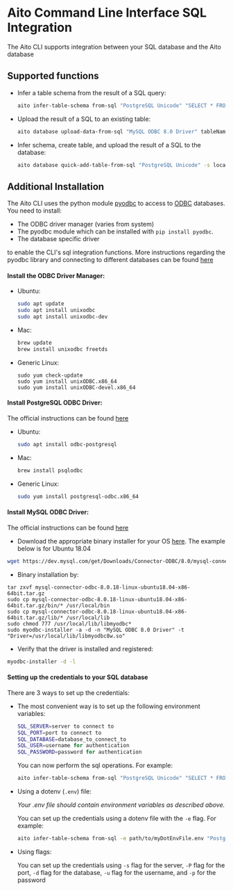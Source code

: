 # Aito Command Line Interface SQL Integration

The Aito CLI supports integration between your SQL database and the Aito database

## Supported functions
* Infer a table schema from the result of a SQL query:
  ```bash
  aito infer-table-schema from-sql "PostgreSQL Unicode" "SELECT * FROM tableName" > inferredSchema.json
  ```
* Upload the result of a SQL to an existing table:
  ```bash
  aito database upload-data-from-sql "MySQL ODBC 8.0 Driver" tableName "SELECT * FROM tableName"
  ```
* Infer schema, create table, and upload the result of a SQL to the database:
  ```bash
  aito database quick-add-table-from-sql "PostgreSQL Unicode" -s localhost -u root -d testDB -tableName "SELECT * FROM tableName"
  ```

## <a name="installation"> Additional Installation

The Aito CLI uses the python module [pyodbc](https://github.com/mkleehammer/pyodbc) to access to [ODBC](https://docs.microsoft.com/en-us/sql/odbc/reference/what-is-odbc?view=sql-server-ver15) databases.
You need to install:
  * The ODBC driver manager (varies from system)
  * The pyodbc module which can be installed with ```pip install pyodbc```.
  * The database specific driver

to enable the CLI's sql integration functions.
More instructions regarding the pyodbc library and connecting to different databases can be found [here](https://github.com/mkleehammer/pyodbc/wiki)

#### Install the ODBC Driver Manager:
* Ubuntu:
  ```bash
  sudo apt update
  sudo apt install unixodbc
  sudo apt install unixodbc-dev
  ```
* Mac:
  ```bash
  brew update
  brew install unixodbc freetds
  ```
* Generic Linux:
  ```
  sudo yum check-update
  sudo yum install unixODBC.x86_64
  sudo yum install unixODBC-devel.x86_64
  ```

#### Install PostgreSQL ODBC Driver:
The official instructions can be found [here](https://odbc.postgresql.org/)
* Ubuntu:
  ```bash
  sudo apt install odbc-postgresql
  ```
* Mac:
  ```bash
  brew install psqlodbc
  ```
* Generic Linux:
  ```bash
  sudo yum install postgresql-odbc.x86_64
  ```

#### Install MySQL ODBC Driver:
The official instructions can be found [here](https://dev.mysql.com/doc/connector-odbc/en/connector-odbc-installation.html)
  * Download the appropriate binary installer for your OS [here](https://dev.mysql.com/downloads/connector/odbc/).
  The example below is for Ubuntu 18.04
  ```bash
  wget https://dev.mysql.com/get/Downloads/Connector-ODBC/8.0/mysql-connector-odbc-8.0.18-linux-ubuntu18.04-x86-64bit.tar.gz
  ```
  * Binary installation by:
  ```
  tar zxvf mysql-connector-odbc-8.0.18-linux-ubuntu18.04-x86-64bit.tar.gz
  sudo cp mysql-connector-odbc-8.0.18-linux-ubuntu18.04-x86-64bit.tar.gz/bin/* /usr/local/bin
  sudo cp mysql-connector-odbc-8.0.18-linux-ubuntu18.04-x86-64bit.tar.gz/lib/* /usr/local/lib
  sudo chmod 777 /usr/local/lib/libmyodbc*
  sudo myodbc-installer -a -d -n "MySQL ODBC 8.0 Driver" -t "Driver=/usr/local/lib/libmyodbc8w.so"
  ```
  * Verify that the driver is installed and registered:
  ```bash
  myodbc-installer -d -l
  ```

#### Setting up the credentials to your SQL database
There are 3 ways to set up the credentials:
* The most convenient way is to set up the following environment variables:
  ```bash
  SQL_SERVER=server to connect to
  SQL_PORT=port to connect to
  SQL_DATABASE=database_to_connect_to
  SQL_USER=username for authentication
  SQL_PASSWORD=password for authentication
  ```

  You can now perform the sql operations. For example:
  ```bash
  aito infer-table-schema from-sql "PostgreSQL Unicode" "SELECT * FROM table"
  ```
* Using a dotenv (```.env```) file:

  *Your .env file should contain environment variables as described above.*

  You can set up the credentials using a dotenv file with the `-e` flag. For example:

  ```bash
  aito infer-table-schema from-sql -e path/to/myDotEnvFile.env "PostgreSQL Unicode" "SELECT * FROM table"
  ```
* Using flags:

  You can set up the credentials using `-s` flag for the server, `-P` flag for the port, `-d` flag for the database, `-u` flag for the username, and `-p` for the password
